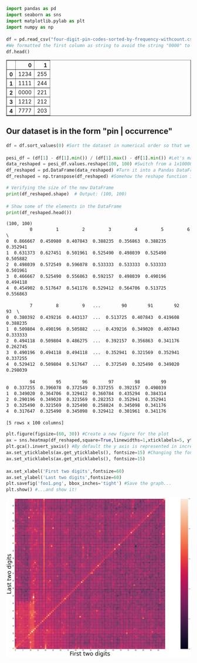 

```python
import pandas as pd
import seaborn as sns
import matplotlib.pylab as plt
import numpy as np  

df = pd.read_csv("four-digit-pin-codes-sorted-by-frequency-withcount.csv", header=None, dtype={0: 'string'})
#We formatted the first column as string to avoid the string "0000" to be simplified as "0"
df.head()
```




<div>

<table border="1" class="dataframe">
  <thead>
    <tr style="text-align: right;">
      <th></th>
      <th>0</th>
      <th>1</th>
    </tr>
  </thead>
  <tbody>
    <tr>
      <th>0</th>
      <td>1234</td>
      <td>255</td>
    </tr>
    <tr>
      <th>1</th>
      <td>1111</td>
      <td>244</td>
    </tr>
    <tr>
      <th>2</th>
      <td>0000</td>
      <td>221</td>
    </tr>
    <tr>
      <th>3</th>
      <td>1212</td>
      <td>212</td>
    </tr>
    <tr>
      <th>4</th>
      <td>7777</td>
      <td>203</td>
    </tr>
  </tbody>
</table>
</div>



## Our dataset is in the form "pin | occurrence"


```python
df = df.sort_values(0) #Sort the dataset in numerical order so that we have all the number from 0 to 9999

pesi_df = (df[1] - df[1].min()) / (df[1].max() - df[1].min()) #Let's map each "occurrence" to a number in the interval [0,1] (MinMax normalization)
data_reshaped = pesi_df.values.reshape(100, 100) #Switch from a 1x10000 to a 100x100 array, where each index pair identifies the original 4-digit pin
df_reshaped = pd.DataFrame(data_reshaped) #Turn it into a Pandas DataFrame for easier manipulation
df_reshaped = np.transpose(df_reshaped) #Somehow the reshape function inverts the orientation of the original matrix, so we need to transpose it along the principal diagonal
```


```python
# Verifying the size of the new DataFrame
print(df_reshaped.shape)  # Output: (100, 100)

# Show some of the elements in the DataFrame
print(df_reshaped.head())
```

    (100, 100)
             0         1         2         3         4         5         6   \
    0  0.866667  0.450980  0.407843  0.388235  0.356863  0.388235  0.352941   
    1  0.631373  0.627451  0.501961  0.525490  0.498039  0.525490  0.505882   
    2  0.498039  0.572549  0.596078  0.533333  0.533333  0.533333  0.501961   
    3  0.466667  0.525490  0.556863  0.592157  0.498039  0.490196  0.494118   
    4  0.454902  0.517647  0.541176  0.529412  0.564706  0.513725  0.556863   
    
             7         8         9   ...        90        91        92        93  \
    0  0.380392  0.439216  0.443137  ...  0.513725  0.407843  0.419608  0.388235   
    1  0.509804  0.490196  0.505882  ...  0.439216  0.349020  0.407843  0.333333   
    2  0.494118  0.509804  0.486275  ...  0.392157  0.356863  0.341176  0.262745   
    3  0.490196  0.494118  0.494118  ...  0.352941  0.321569  0.352941  0.337255   
    4  0.529412  0.509804  0.517647  ...  0.372549  0.325490  0.349020  0.298039   
    
             94        95        96        97        98        99  
    0  0.337255  0.396078  0.372549  0.337255  0.392157  0.498039  
    1  0.349020  0.364706  0.329412  0.360784  0.435294  0.384314  
    2  0.290196  0.349020  0.321569  0.282353  0.352941  0.352941  
    3  0.325490  0.321569  0.325490  0.258824  0.345098  0.341176  
    4  0.317647  0.325490  0.345098  0.329412  0.301961  0.341176  
    
    [5 rows x 100 columns]



```python
plt.figure(figsize=(60, 30)) #Create a new figure for the plot
ax = sns.heatmap(df_reshaped,square=True,linewidths=1,xticklabels=5, yticklabels=5) #The plot itself uses seaborn heatmap function. Changing the values here is purely for aesthetic reasons
plt.gca().invert_yaxis() #By default the y axis is represented in increasing order starting at the top. We want it to start at the bottom 
ax.set_yticklabels(ax.get_yticklabels(), fontsize=15) #Changing the font size of the x and y labels
ax.set_xticklabels(ax.get_xticklabels(), fontsize=15)

ax.set_xlabel('First two digits',fontsize=60)
ax.set_ylabel('Last two digits',fontsize=60)
plt.savefig('foo1.png', bbox_inches='tight') #Save the graph...
plt.show() #...and show it!

```


    
![png](output_4_0.png)
    

